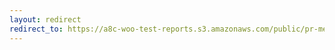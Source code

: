 ```yaml
---
layout: redirect
redirect_to: https://a8c-woo-test-reports.s3.amazonaws.com/public/pr-merge/37751/e2e/index.html
---
```

